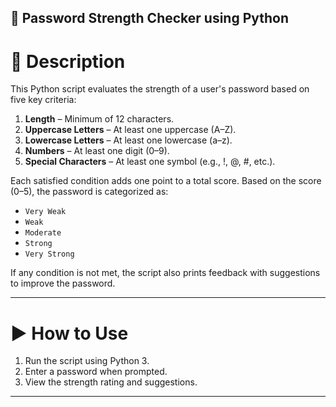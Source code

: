 
## 🔐 Password Strength Checker using Python

# 🧾 Description

This Python script evaluates the strength of a user's password based on five key criteria:

1. **Length** – Minimum of 12 characters.
2. **Uppercase Letters** – At least one uppercase (A–Z).
3. **Lowercase Letters** – At least one lowercase (a–z).
4. **Numbers** – At least one digit (0–9).
5. **Special Characters** – At least one symbol (e.g., !, @, #, etc.).

Each satisfied condition adds one point to a total score. Based on the score (0–5), the password is categorized as:

* `Very Weak`
* `Weak`
* `Moderate`
* `Strong`
* `Very Strong`

If any condition is not met, the script also prints feedback with suggestions to improve the password.

---

# ▶️ How to Use

1. Run the script using Python 3.
2. Enter a password when prompted.
3. View the strength rating and suggestions.

---
